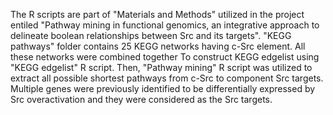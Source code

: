 The R scripts are part of "Materials and Methods" utilized in the project entiled "Pathway mining in functional genomics, an integrative approach to delineate boolean relationships between Src and its targets".
"KEGG pathways" folder contains 25 KEGG networks having c-Src element. All these networks were combined together
To construct KEGG edgelist using "KEGG edgelist" R script. Then, "Pathway mining" R script was utilized to extract all possible shortest pathways from c-Src to component Src targets. Multiple genes were previously identified to be differentially expressed by Src overactivation and they were considered as the Src targets. 
